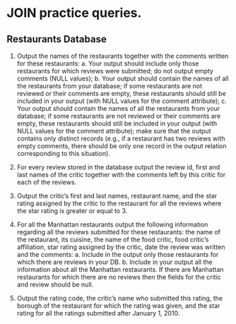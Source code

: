 # JOIN practice queries. 

## Restaurants Database


1. Output the names of the restaurants together with the comments written for these restaurants:
    a. Your output should include only those restaurants for which reviews were submitted; do
not output empty comments (NULL values);
    b. Your output should contain the names of all the restaurants from your database; if some
restaurants are not reviewed or their comments are empty, these restaurants should
still be included in your output (with NULL values for the comment attribute);
    c. Your output should contain the names of all the restaurants from your database; if some
restaurants are not reviewed or their comments are empty, these restaurants should
still be included in your output (with NULL values for the comment attribute); make sure
that the output contains only distinct records (e.g., if a restaurant has two reviews with
empty comments, there should be only one record in the output relation corresponding
to this situation).

2. For every review stored in the database output the review id, first and last names of the critic
together with the comments left by this critic for each of the reviews.

3. Output the critic’s first and last names, restaurant name, and the star rating assigned by the
critic to the restaurant for all the reviews where the star rating is greater or equal to 3.

4. For all the Manhattan restaurants output the following information regarding all the reviews
submitted for these restaurants: the name of the restaurant, its cuisine, the name of the food
critic, food critic’s affiliation, star rating assigned by the critic, date the review was written and
the comments:
    a. Include in the output only those restaurants for which there are reviews in your DB.
    b. Include in your output all the information about all the Manhattan restaurants. If there
are Manhattan restaurants for which there are no reviews then the fields for the critic
and review should be null.

5. Output the rating code, the critic’s name who submitted this rating, the borough of the
restaurant for which the rating was given, and the star rating for all the ratings submitted after
January 1, 2010.